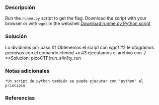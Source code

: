 
### Descripción 
Run the `runme.py` script to get the flag. Download the script with your browser or with `wget` in the webshell.[Download runme.py Python script](https://artifacts.picoctf.net/c/34/runme.py)
### Solución
Lo dividimos por paso
	#1 Obtenemos el script con *wget* 
	#2 le otogramos permisos con el comando *chmod +x*
	#3 ejecutamos el archivo con *./*
	**Solucion: 
	picoCTF{run_s4n1ty_run

### Notas adicionales
	*Un script de python también se puede ejecutar con "python" al principio

### Referencias 


